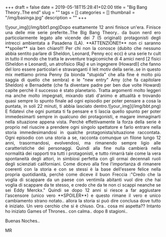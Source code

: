+++
draft = false
date = 2019-05-18T15:28:41+02:00
title = "Big Bang Theory..The end"
slug = ""
tags = []
categories = []
thumbnail = "/img/basinga.jpg"
description = ""
+++
<DIV  style="float:left;">![your_img](/img/bbt1.png)</DIV>
<DIV align="justify">
Dopo esattamente 12 anni finisce un'era. Finisce una delle mie serie preferite..The Big Bang Theory.. da buon nerd ero particolarmente legato alle vicende dei 7 (5 originali) protagonisti degli intrecci ambientata a Pasadena (LA). **ATTENZIONE!!** non ci saranno **spoiler** sia ben chiaro!!!
Per chi non la conosce (dubito che nessuno abbia sentito parlare di Sheldon, Leonard, Penny ecc ecc) è una serie tv cult in tutto il mondo che tratta le avventure tragicomiche di 4 amici nerd [2 fisici (Sheldon e Leonard), un atrofisico (Raj) e un ingegnere (Howard)] che fanno del loro essere particolari e stravanganti il leit motiv della serie..se in questo mix mettiamo prima Penny (la bionda "stupida" che alla fine è molto più saggia di quello che sembra) e le "new entry" Amy (che fa capitolare Sheldon) e Bernadette (che fa diventare padre per ben due volte Howard) capite perchè il successo è stato planetario. Tratta argomenti molto leggeri ma anche molto impegnati, mixando stati d'animo e attualità e trovando quasi sempre lo spunto finale ad ogni episodio per poter
<DIV  style="float:right;">![your_img](/img/bbt.png)</DIV>
pensare a cosa  la puntata, in soli 22 minuti, ti abbia lasciato dentro. E fidatevi che ogni puntata ti fa pensare e ti lascia quello spunto per poter immedesimarti sempre in qualcuno dei protagonisti, e magare immaginarti nella situazione appena vista. Perchè effettivamente la forza della serie è proprio nel riuscire a prendere ogni singolo spettatore e farlo entrare nella storia immedesimandosi in qualche protagonista/situazione raccontata.
Ogni episodio con una storia a se, racconta comunque un filone lungo 12 anni, trasormandosi, evolvendosi, ma rimanendo sempre ligio alle caratteristiche dei personaggi. Quindi alla fine nulla cambierà nella normalità dei rapporti tra tutti i protagonisti, e tutto rimarrà tale come la vera spontaneità degli attori, in simbiosi perfetta con gli ormai decennali ruoli degli scienziati californiani.
Come dicevo alla fine l'importanza di rimanere coerenti con la storia e con se stessi è la base dell'essere felice nella propria quotidianità, perchè come diceve il buon Freccia :"Credo che la voglia di scappare da un paese con ventimila abitanti vuol dire che hai voglia di scappare da te stesso, e credo che da te non ci scappi neanche se sei Eddy Merckx."
Quindi se dopo 12 anni si riesce a far aggiustare l'ascensore (unico vero **SPOILER**) e questo rimane il vero e unico cambiamento strano notato.. allora la storia si può dire conclusa dove tutto è iniziato. Un vero cerchio che si è chiuso.
Ora.. cosa mi aspetta?? Intanto ho iniziato Games of Thrones.. con calma.. dopo 8 stagioni..

Buenas Noches..

MR
